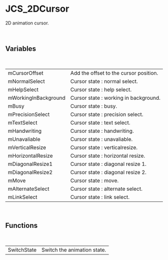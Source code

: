 <div id="content-header">
  <h1>JCS_2DCursor</h1>
</div>

<p>
  2D animation cursor.
</p>


<br/>
<h2>Variables</h2>
<br/>

<table>
  <tr>
    <td>mCursorOffset</td>
    <td>Add the offset to the cursor position.</td>
  </tr>
  <tr>
    <td>mNormalSelect</td>
    <td>Cursor state : normal select.</td>
  </tr>
  <tr>
    <td>mHelpSelect</td>
    <td>Cursor state : help select.</td>
  </tr>
  <tr>
    <td>mWorkingInBackground</td>
    <td>Cursor state : working in background.</td>
  </tr>
  <tr>
    <td>mBusy</td>
    <td>Cursor state : busy.</td>
  </tr>
  <tr>
    <td>mPrecisionSelect</td>
    <td>Cursor state : precision select.</td>
  </tr>
  <tr>
    <td>mTextSelect</td>
    <td>Cursor state : text select.</td>
  </tr>
  <tr>
    <td>mHandwriting</td>
    <td>Cursor state : handwriting.</td>
  </tr>
  <tr>
    <td>mUnavaliable</td>
    <td>Cursor state : unavaliable.</td>
  </tr>
  <tr>
    <td>mVerticalResize</td>
    <td>Cursor state : verticalresize.</td>
  </tr>
  <tr>
    <td>mHorizontalResize</td>
    <td>Cursor state : horizontal resize.</td>
  </tr>
  <tr>
    <td>mDiagonalResize1</td>
    <td>Cursor state : diagonal resize 1.</td>
  </tr>
  <tr>
    <td>mDiagonalResize2</td>
    <td>Cursor state : diagonal resize 2.</td>
  </tr>
  <tr>
    <td>mMove</td>
    <td>Cursor state : move.</td>
  </tr>
  <tr>
    <td>mAlternateSelect</td>
    <td>Cursor state : alternate select.</td>
  </tr>
  <tr>
    <td>mLinkSelect</td>
    <td>Cursor state : link select.</td>
  </tr>
</table>


<br/>
<h2>Functions</h2>
<br/>

<table>
  <tr>
    <td>SwitchState</td>
    <td>Switch the animation state.</td>
  </tr>
</table>
